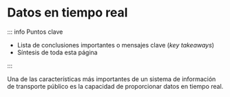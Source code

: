 # Datos en tiempo real

::: info Puntos clave

- Lista de conclusiones importantes o mensajes clave (_key takeaways_)
- Síntesis de toda esta página

:::

Una de las características más importantes de un sistema de información de transporte público es la capacidad de proporcionar datos en tiempo real.
